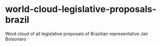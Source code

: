 # world-cloud-legislative-proposals-brazil
Word cloud of all legislative proposals of Brazilian representative Jair Bolsonaro 
